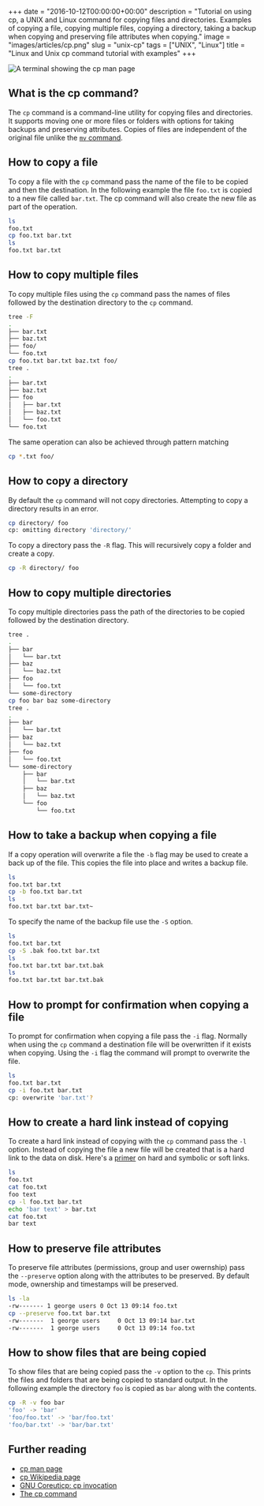 +++
date = "2016-10-12T00:00:00+00:00"
description = "Tutorial on using cp, a UNIX and Linux command for copying files and directories. Examples of copying a file, copying multiple files, copying a directory, taking a backup when copying and preserving file attributes when copying."
image = "images/articles/cp.png"
slug = "unix-cp"
tags = ["UNIX", "Linux"]
title = "Linux and Unix cp command tutorial with examples"
+++

![A terminal showing the cp man page][2]

## What is the cp command?

The `cp` command is a command-line utility for copying files and directories. It
supports moving one or more files or folders with options for taking backups and
preserving attributes. Copies of files are independent of the original file
unlike the [`mv` command][6].

## How to copy a file

To copy a file with the `cp` command pass the name of the file to be copied and
then the destination. In the following example the file `foo.txt` is copied to a
new file called `bar.txt`. The cp command will also create the new file as part
of the operation.

```sh
ls
foo.txt
cp foo.txt bar.txt
ls
foo.txt bar.txt
```

## How to copy multiple files

To copy multiple files using the `cp` command pass the names of files followed
by the destination directory to the `cp` command.

```sh
tree -F
.
├── bar.txt
├── baz.txt
├── foo/
└── foo.txt
cp foo.txt bar.txt baz.txt foo/
tree .
.
├── bar.txt
├── baz.txt
├── foo
│   ├── bar.txt
│   ├── baz.txt
│   └── foo.txt
└── foo.txt
```

The same operation can also be achieved through pattern matching

```sh
cp *.txt foo/
```

## How to copy a directory

By default the `cp` command will not copy directories. Attempting to copy a
directory results in an error.

```sh
cp directory/ foo
cp: omitting directory 'directory/'
```

To copy a directory pass the `-R` flag. This will recursively copy a folder and
create a copy.

```sh
cp -R directory/ foo
```

## How to copy multiple directories

To copy multiple directories pass the path of the directories to be copied
followed by the destination directory.

```sh
tree .
.
├── bar
│   └── bar.txt
├── baz
│   └── baz.txt
├── foo
│   └── foo.txt
└── some-directory
cp foo bar baz some-directory
tree .
.
├── bar
│   └── bar.txt
├── baz
│   └── baz.txt
├── foo
│   └── foo.txt
└── some-directory
    ├── bar
    │   └── bar.txt
    ├── baz
    │   └── baz.txt
    └── foo
        └── foo.txt
```

## How to take a backup when copying a file

If a copy operation will overwrite a file the `-b` flag may be used to create a
back up of the file. This copies the file into place and writes a backup file.

```sh
ls
foo.txt bar.txt
cp -b foo.txt bar.txt
ls
foo.txt bar.txt bar.txt~
```

To specify the name of the backup file use the `-S` option.

```sh
ls
foo.txt bar.txt
cp -S .bak foo.txt bar.txt
ls
foo.txt bar.txt bar.txt.bak
ls
foo.txt bar.txt bar.txt.bak
```

## How to prompt for confirmation when copying a file

To prompt for confirmation when copying a file pass the `-i` flag. Normally when
using the `cp` command a destination file will be overwritten if it exists when
copying. Using the `-i` flag the command will prompt to overwrite the file.

```sh
ls
foo.txt bar.txt
cp -i foo.txt bar.txt
cp: overwrite 'bar.txt'?
```

## How to create a hard link instead of copying

To create a hard link instead of copying with the `cp` command pass the `-l`
option. Instead of copying the file a new file will be created that is a hard
link to the data on disk. Here's a [primer][7] on hard and symbolic or soft
links.

```sh
ls
foo.txt
cat foo.txt
foo text
cp -l foo.txt bar.txt
echo 'bar text' > bar.txt
cat foo.txt
bar text
```

## How to preserve file attributes

To preserve file attributes (permissions, group and user owernship) pass the
`--preserve` option along with the attributes to be preserved. By default mode,
ownership and timestamps will be preserved.

```sh
ls -la
-rw------- 1 george users 0 Oct 13 09:14 foo.txt
cp --preserve foo.txt bar.txt
-rw-------  1 george users     0 Oct 13 09:14 bar.txt
-rw-------  1 george users     0 Oct 13 09:14 foo.txt
```

## How to show files that are being copied

To show files that are being copied pass the `-v` option to the `cp`. This
prints the files and folders that are being copied to standard output. In the
following example the directory `foo` is copied as `bar` along with the
contents.

```sh
cp -R -v foo bar
'foo' -> 'bar'
'foo/foo.txt' -> 'bar/foo.txt'
'foo/bar.txt' -> 'bar/bar.txt'
```

## Further reading

- [cp man page][1]
- [cp Wikipedia page][3]
- [GNU Coreuticp: cp invocation][4]
- [The cp command][5]

[1]: http://linux.die.net/man/1/cp
[2]: /images/articles/cp.png "Linux and Unix cp command"
[3]: https://en.wikipedia.org/wiki/Cp_(Unix)
[4]: https://www.gnu.org/software/coreutils/manual/html_node/cp-invocation.html
[5]: http://linfo.org/cp.html
[6]: https://shapeshed.com/unix-mv/
[7]:
  https://shapeshed.com/unix-ln/#what-is-the-difference-between-a-hard-and-symbolic-link
